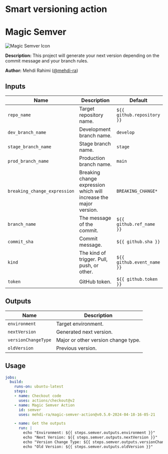 # Smart versioning action


# Magic Semver

![Magic Semver Icon](https://example.com/icon.png)

**Description:** This project will generate your next version depending on the commit message and
your branch rules.

**Author:** Mehdi Rahimi ([@mehdi-ra](https://github.com/mehdi-ra))

## Inputs

| Name                     | Description                                              | Default              |
|--------------------------|----------------------------------------------------------|----------------------|
| `repo_name`              | Target repository name.                                  | `${{ github.repository }}` |
| `dev_branch_name`        | Development branch name.                                 | `develop`            |
| `stage_branch_name`      | Stage branch name.                                       | `stage`              |
| `prod_branch_name`       | Production branch name.                                  | `main`               |
| `breaking_change_expression` | Breaking change expression which will increase the major version. | `BREAKING_CHANGE*` |
| `branch_name`            | The message of the commit.                               | `${{ github.ref_name }}` |
| `commit_sha`             | Commit message.                                          | `${{ github.sha }}` |
| `kind`                   | The kind of trigger. Pull, push, or other.               | `${{ github.event_name }}` |
| `token`                  | GitHub token.                                            | `${{ github.token }}` |

## Outputs

| Name                    | Description                      |
|-------------------------|----------------------------------|
| `environment`           | Target environment.              |
| `nextVersion`           | Generated next version.          |
| `versionChangeType`     | Major or other version change type. |
| `oldVersion`            | Previous version.                |

## Usage

```yaml
jobs:
  build:
    runs-on: ubuntu-latest
    steps:
    - name: Checkout code
      uses: actions/checkout@v2
    - name: Magic Semver Action
      id: semver
      uses: mehdi-ra/magic-semver-action@v0.5.0-2024-04-18-16-05-21

    - name: Get the outputs
      run: |
        echo "Environment: ${{ steps.semver.outputs.environment }}"
        echo "Next Version: ${{ steps.semver.outputs.nextVersion }}"
        echo "Version Change Type: ${{ steps.semver.outputs.versionChangeType }}"
        echo "Old Version: ${{ steps.semver.outputs.oldVersion }}"
